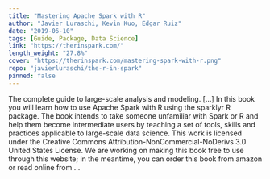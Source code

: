 ```yaml
---
title: "Mastering Apache Spark with R"
author: "Javier Luraschi, Kevin Kuo, Edgar Ruiz"
date: "2019-06-10"
tags: [Guide, Package, Data Science]
link: "https://therinspark.com/"
length_weight: "27.8%"
cover: "https://therinspark.com/mastering-spark-with-r.png"
repo: "javierluraschi/the-r-in-spark"
pinned: false
---
```


The complete guide to large-scale analysis and modeling. [...] In this book you will learn how to use Apache Spark with R using the sparklyr R package. The book intends to take someone unfamiliar with Spark or R and help them become intermediate users by teaching a set of tools, skills and practices applicable to large-scale data science. This work is licensed under the Creative Commons Attribution-NonCommercial-NoDerivs 3.0 United States License. We are working on making this book free to use through this website; in the meantime, you can order this book from amazon or read online from ...
